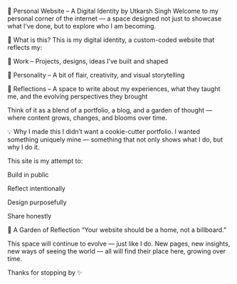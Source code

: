 🌿 Personal Website – A Digital Identity by Utkarsh Singh
Welcome to my personal corner of the internet — a space designed not just to showcase what I’ve done, but to explore who I am becoming.

📌 What is this?
This is my digital identity, a custom-coded website that reflects my:

💼 Work – Projects, designs, ideas I’ve built and shaped

🎨 Personality – A bit of flair, creativity, and visual storytelling

🧠 Reflections – A space to write about my experiences, what they taught me, and the evolving perspectives they brought

Think of it as a blend of a portfolio, a blog, and a garden of thought — where content grows, changes, and blooms over time.

💡 Why I made this
I didn’t want a cookie-cutter portfolio.
I wanted something uniquely mine — something that not only shows what I do, but why I do it.

This site is my attempt to:

Build in public

Reflect intentionally

Design purposefully

Share honestly

🌱 A Garden of Reflection
“Your website should be a home, not a billboard.”

This space will continue to evolve — just like I do.
New pages, new insights, new ways of seeing the world — all will find their place here, growing over time.

Thanks for stopping by ✨
